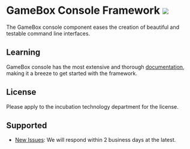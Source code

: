 # GameBox Console Framework ![](https://github.com/getgamebox/console/workflows/gamebox-console/badge.svg)

The GameBox console component eases the creation of beautiful and testable command line interfaces.

## Learning

GameBox console has the most extensive and thorough [documentation](https://github.com/getgamebox/console/wiki), making it a breeze to get started with the framework.

## License

Please apply to the incubation technology department for the license.

## Supported

- [New Issues](https://github.com/getgamebox/console/issues): We will respond within 2 business days at the latest.

